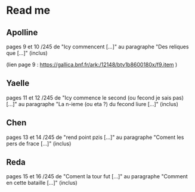 # Read me

## Apolline
pages 9 et 10 /245
de "Icy commencent [...]" au paragraphe "Des reliques que [...]" (inclus)

(lien page 9 : https://gallica.bnf.fr/ark:/12148/btv1b8600180x/f9.item )

## Yaelle
pages 11 et 12 /245
de "Icy commence le second (ou fecond je sais pas) [...]" au paragraphe "La n-ieme (ou eta ?) du fecond liure [...]" (inclus)

## Chen
pages 13 et 14 /245
de "rend point pzis [...]" au paragraphe "Coment les pers de frace [...]" (inclus)

## Reda
pages 15 et 16 /245
de "Coment la tour fut [...]" au paragraphe "Comment en cette bataille [...]" (inclus)

